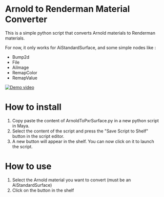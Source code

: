 # Arnold to Renderman Material Converter

This is a simple python script that converts Arnold materials to Renderman materials.

For now, it only works for AiStandardSurface, and some simple nodes like :
- Bump2d
- File
- AiImage
- RemapColor
- RemapValue



[![Demo video](https://img.youtube.com/vi/Kw9gQE1Ob9I/hqdefault.jpg)](https://www.youtube.com/watch?v=Kw9gQE1Ob9I)


# How to install

1. Copy paste the content of ArnoldToPxrSurface.py in a new python script in Maya.
2. Select the content of the script and press the "Save Script to Shelf" button in the script editor.
3. A new button will appear in the shelf. You can now click on it to launch the script.

# How to use

1. Select the Arnold material you want to convert (must be an AiStandardSurface)
2. Click on the button in the shelf
